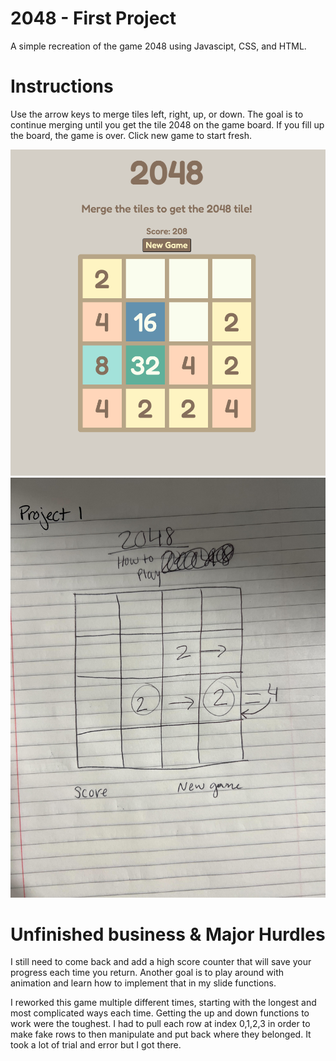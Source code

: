 # 2048 - First Project

A simple recreation of the game 2048 using Javascipt, CSS, and HTML.

# Instructions

Use the arrow keys to merge tiles left, right, up, or down.
The goal is to continue merging until you get the tile 2048 on the game board.
If you fill up the board, the game is over.
Click new game to start fresh.

![Screenshot](Finished.png)
![Screenshot](og-wireframe.jpg)

# Unfinished business & Major Hurdles

I still need to come back and add a high score counter that will save your progress each time you return.
Another goal is to play around with animation and learn how to implement that in my slide functions.

I reworked this game multiple different times, starting with the longest and most complicated ways each time.
Getting the up and down functions to work were the toughest. I had to pull each row at index 0,1,2,3 in order to make fake rows to then manipulate and put back where they belonged. It took a lot of trial and error but I got there.